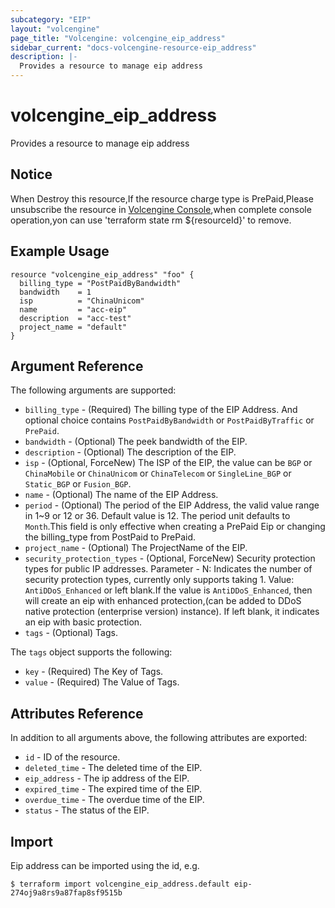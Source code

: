 ```yaml
---
subcategory: "EIP"
layout: "volcengine"
page_title: "Volcengine: volcengine_eip_address"
sidebar_current: "docs-volcengine-resource-eip_address"
description: |-
  Provides a resource to manage eip address
---
```

# volcengine_eip_address
Provides a resource to manage eip address
## Notice
When Destroy this resource,If the resource charge type is PrePaid,Please unsubscribe the resource 
in  [Volcengine Console](https://console.volcengine.com/finance/unsubscribe/),when complete console operation,yon can
use 'terraform state rm ${resourceId}' to remove.
## Example Usage
```hcl
resource "volcengine_eip_address" "foo" {
  billing_type = "PostPaidByBandwidth"
  bandwidth    = 1
  isp          = "ChinaUnicom"
  name         = "acc-eip"
  description  = "acc-test"
  project_name = "default"
}
```
## Argument Reference
The following arguments are supported:
* `billing_type` - (Required) The billing type of the EIP Address. And optional choice contains `PostPaidByBandwidth` or `PostPaidByTraffic` or `PrePaid`.
* `bandwidth` - (Optional) The peek bandwidth of the EIP.
* `description` - (Optional) The description of the EIP.
* `isp` - (Optional, ForceNew) The ISP of the EIP, the value can be `BGP` or `ChinaMobile` or `ChinaUnicom` or `ChinaTelecom` or `SingleLine_BGP` or `Static_BGP` or `Fusion_BGP`.
* `name` - (Optional) The name of the EIP Address.
* `period` - (Optional) The period of the EIP Address, the valid value range in 1~9 or 12 or 36. Default value is 12. The period unit defaults to `Month`.This field is only effective when creating a PrePaid Eip or changing the billing_type from PostPaid to PrePaid.
* `project_name` - (Optional) The ProjectName of the EIP.
* `security_protection_types` - (Optional, ForceNew) Security protection types for public IP addresses. Parameter - N: Indicates the number of security protection types, currently only supports taking 1. Value: `AntiDDoS_Enhanced` or left blank.If the value is `AntiDDoS_Enhanced`, then will create an eip with enhanced protection,(can be added to DDoS native protection (enterprise version) instance). If left blank, it indicates an eip with basic protection.
* `tags` - (Optional) Tags.

The `tags` object supports the following:

* `key` - (Required) The Key of Tags.
* `value` - (Required) The Value of Tags.

## Attributes Reference
In addition to all arguments above, the following attributes are exported:
* `id` - ID of the resource.
* `deleted_time` - The deleted time of the EIP.
* `eip_address` - The ip address of the EIP.
* `expired_time` - The expired time of the EIP.
* `overdue_time` - The overdue time of the EIP.
* `status` - The status of the EIP.


## Import
Eip address can be imported using the id, e.g.
```
$ terraform import volcengine_eip_address.default eip-274oj9a8rs9a87fap8sf9515b
```

